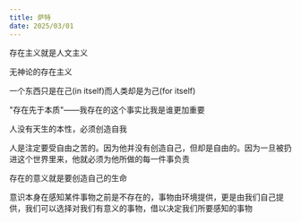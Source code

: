 ```yaml
---
title: 萨特
date: 2025/03/01
---
```


存在主义就是人文主义

无神论的存在主义

一个东西只是在己(in itself)而人类却是为己(for itself)

"存在先于本质"——我存在的这个事实比我是谁更加重要

人没有天生的本性，必须创造自我

人是注定要受自由之苦的。因为他并没有创造自己，但却是自由的。因为一旦被扔进这个世界里来，他就必须为他所做的每一件事负责

存在的意义就是要创造自己的生命

意识本身在感知某件事物之前是不存在的，事物由环境提供，更是由我们自己提供，我们可以选择对我们有意义的事物，借以决定我们所要感知的事物